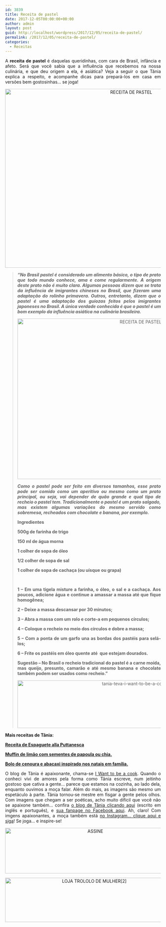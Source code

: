 ```yaml
---
id: 3839
title: Receita de pastel
date: 2017-12-05T00:00:00+00:00
author: admin
layout: post
guid: http://localhost/wordpress/2017/12/05/receita-de-pastel/
permalink: /2017/12/05/receita-de-pastel/
categories:
  - Receitas
---
```

<p align="justify">
  A <strong>receita de pastel</strong> é daquelas queridinhas, com cara de Brasil, infância e afeto. Será que você sabia que a influência que recebemos na nossa culinária, e que deu origem a ela, é asiática? Veja a seguir o que Tânia explica a respeito, e acompanhe dicas para prepará-los em casa em versões bem gostosinhas… se joga!
</p>

<p align="center">
  <img class="alignnone size-full wp-image-14482" src="http://www.trololodemulher.com.br/blog/wp-content/uploads/2017/12/RECEITA-DE-PASTEL.jpg" alt="RECEITA DE PASTEL" width="800" height="577" />
</p>

> <p align="justify">
>   <em><strong>“No Brasil pastel é considerado um alimento básico, o tipo de prato que todo mundo conhece, ama e come regularmente. A origem deste prato não é muito clara. Algumas pessoas dizem que se trata da influência de imigrantes chineses no Brasil, que fizeram uma adaptação do rolinho primavera. Outros, entretanto, dizem que o pastel é uma adaptação dos guiozas feitos pelos imigrantes japoneses no Brasil. A única verdade conhecida é que o pastel é um bom exemplo da influência asiática na culinária brasileira.</strong></em>
> </p>
> 
> <p align="center">
>   <img class="alignnone size-full wp-image-14483" src="http://www.trololodemulher.com.br/blog/wp-content/uploads/2017/12/RECEITA-DE-PASTEL2.jpg" alt="RECEITA DE PASTEL[2]" width="800" height="518" />
> </p>
> 
> <p align="justify">
>   <strong><em>Como o pastel pode ser feito em diversos tamanhos, esse prato pode ser comido como um aperitivo ou mesmo como um prato principal, ou seja, vai depender de quão grande e qual tipo de recheio o pastel tem. Tradicionalmente o pastel é um prato salgado, mas existem algumas variações do mesmo servido como sobremesa, recheados com chocolate e banana, por exemplo.</em></strong>
> </p>
> 
> <p align="justify">
>   <strong>Ingredientes</strong>
> </p>
> 
> <p align="justify">
>   <strong>500g de farinha de trigo</strong>
> </p>
> 
> <p align="justify">
>   <strong>150 ml de água morna</strong>
> </p>
> 
> <p align="justify">
>   <strong>1 colher de sopa de óleo</strong>
> </p>
> 
> <p align="justify">
>   <strong>1/2 colher de sopa de sal</strong>
> </p>
> 
> <p align="justify">
>   <strong>1 colher de sopa de cachaça (ou uísque ou grapa)</strong>
> </p>
> 
> <p align="justify">
>   <strong> </strong>
> </p>
> 
> <p align="justify">
>   <strong>1 – Em uma tigela misture a farinha, o óleo, o sal e a cachaça. Aos poucos, adicione água e continue a amassar a massa até que fique homogênea;</strong>
> </p>
> 
> <p align="justify">
>   <strong>2 – Deixe a massa descansar por 30 minutos;</strong>
> </p>
> 
> <p align="justify">
>   <strong>3 – Abra a massa com um rolo e corte-a em pequenos círculos;</strong>
> </p>
> 
> <p align="justify">
>   <strong>4 – Coloque o recheio no meio dos círculos e dobre a massa;</strong>
> </p>
> 
> <p align="justify">
>   <strong>5 – Com a ponta de um garfo una as bordas dos pastéis para selá-los;</strong>
> </p>
> 
> <p align="justify">
>   <strong>6 – Frite os pastéis em óleo quente até  que estejam dourados.</strong>
> </p>
> 
> <p align="justify">
>   <strong>Sugestão – No Brasil o recheio tradicional do pastel é a carne moída, mas queijo, presunto, camarão e até mesmo banana e chocolate também podem ser usados como recheio.”</strong>
> </p>
> 
> <p align="center">
>   <img class="alignnone size-full wp-image-13037" src="http://www.trololodemulher.com.br/blog/wp-content/uploads/2016/10/TANIA-TEVA-I-WANT-TO-BE-A-COOK-RECEITAS.jpg" alt="tania-teva-i-want-to-be-a-cook-receitas" width="800" height="154" />
> </p>

**Mais receitas de Tânia:**

<a href="http://www.trololodemulher.com.br/2017/11/28/receita-de-espaguete/" target="_blank"><strong>Receita de Espaguete alla Puttanesca</strong></a>

<a href="http://www.trololodemulher.com.br/2017/11/21/muffin-de-limao/" target="_blank"><strong>Muffin de limão com sementes de papoula ou chia.</strong></a>

<a href="http://www.trololodemulher.com.br/2017/11/14/bolo-de-cenoura/" target="_blank"><strong>Bolo de cenoura e abacaxi inspirado nos natais em família.</strong></a>

<p align="justify">
  O blog de Tânia é apaixonante, chama-se <a href="https://iwanttobeacook.wordpress.com/" target="_blank">I Want to be a cook</a>. Quando o conheci vivi de amores pela forma como Tânia escreve, num jeitinho gostoso que cativa a gente… parece que estamos na cozinha, ao lado dela, enquanto ouvimos a moça falar. Além do mais, as imagens são mesmo um espetáculo à parte. Tânia tornou-se mestre em fisgar a gente pelos olhos. Com imagens que chegam a ser poéticas, acho muito difícil que você não se apaixone também… confira <a href="https://iwanttobeacook.wordpress.com/" target="_blank">o blog de Tânia clicando aqui</a> (escrito em inglês e português), e <a href="https://www.facebook.com/Iwanttobeacook-818578268272846/" target="_blank">sua fanpage no Facebook aqui</a>. Ah, claro! Com imgens apaixonantes, a moça também está <a href="https://www.instagram.com/iwanttobeacook/" target="_blank">no Instagram… clique aqui e siga</a>! Se joga… e inspire-se!
</p>

<p align="center">
  <a href="http://feedburner.google.com/fb/a/mailverify?uri=blogbichafemea&loc=pt_BR" target="_blank"><img class="alignnone size-full wp-image-14011" src="http://www.trololodemulher.com.br/blog/wp-content/uploads/2017/08/ASSINE.jpg" alt="ASSINE" width="568" height="147" /></a>
</p>

<p align="center">
  <a href="http://loja.trololodemulher.com.br/" target="_blank"><img class="alignnone wp-image-14333 size-full" src="http://www.trololodemulher.com.br/blog/wp-content/uploads/2017/10/LOJA-TROLOLO-DE-MULHER2.png" alt="LOJA TROLOLO DE MULHER[2]" width="561" height="143" /></a>
</p>

&nbsp;